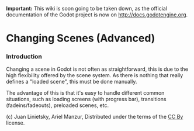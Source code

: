 **Important:** This wiki is soon going to be taken down, as the official documentation of the Godot project is now on http://docs.godotengine.org.

# Changing Scenes (Advanced)

### Introduction

Changing a scene in Godot is not often as straightforward, this is due to the high flexibility offered by the scene system. As there is nothing that really defines a "loaded scene", this must be done manually.

The advantage of this is that it's easy to handle different common situations, such as loading screens (with progress bar), transitions (fadeins/fadeouts), preloaded scenes, etc.





(c) Juan Linietsky, Ariel Manzur, Distributed under the terms of the [CC By](https://creativecommons.org/licenses/by/3.0/legalcode) license.

